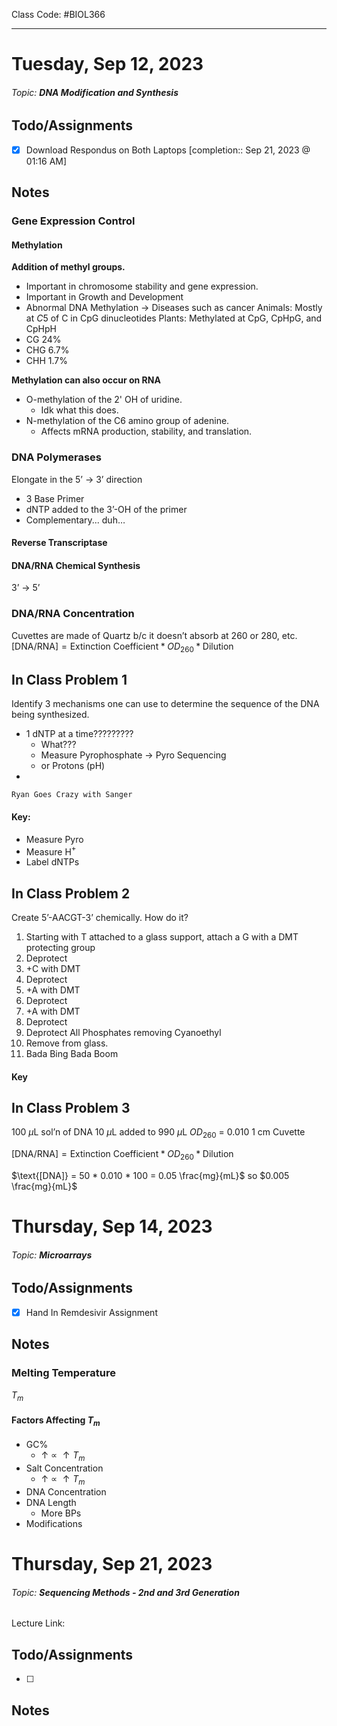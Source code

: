Class Code: #BIOL366
***
# Tuesday, Sep 12, 2023
###### Topic: **DNA Modification and Synthesis**
## Todo/Assignments

- [x] Download Respondus on Both Laptops [completion:: Sep 21, 2023 @ 01:16 AM]

## Notes

### Gene Expression Control
#### Methylation
**Addition of methyl groups.**
- Important in chromosome stability and gene expression.
- Important in Growth and Development
- Abnormal DNA Methylation $\rightarrow$ Diseases such as cancer
Animals: Mostly at $C5$ of C in CpG dinucleotides
Plants: Methylated at CpG, CpHpG, and CpHpH
- CG 24%
- CHG 6.7%
- CHH 1.7%

**Methylation can also occur on RNA**
- O-methylation of the 2' OH of uridine.
	- Idk what this does.
- N-methylation of the C6 amino group of adenine.
	- Affects mRNA production, stability, and translation.

### DNA Polymerases
Elongate in the 5’ $\rightarrow$ 3’ direction
- 3 Base Primer
- dNTP added to the 3’-OH of the primer
- Complementary... duh…

#### Reverse Transcriptase

#### DNA/RNA Chemical Synthesis
3’ $\rightarrow$ 5’

### DNA/RNA Concentration
Cuvettes are made of Quartz b/c it doesn’t absorb at 260 or 280, etc.
$\text{[DNA/RNA]}=\text{Extinction Coefficient} * OD_{260} * \text{Dilution}$

## In Class Problem 1

Identify 3 mechanisms one can use to determine the sequence of the DNA being synthesized.
- 1 dNTP at a time?????????
	- What???
	- Measure Pyrophosphate -> Pyro Sequencing
	- or Protons (pH)
-

`Ryan Goes Crazy with Sanger`
#### Key:
- Measure Pyro
- Measure H$^+$
- Label dNTPs

## In Class Problem 2

Create 5’-AACGT-3’ chemically. How do it?

1. Starting with T attached to a glass support, attach a G with a DMT protecting group
2. Deprotect
3. +C with DMT
4. Deprotect
5. +A with DMT
6. Deprotect
7. +A with DMT
8. Deprotect
9. Deprotect All Phosphates removing Cyanoethyl
10. Remove from glass.
11. Bada Bing Bada Boom

#### Key

## In Class Problem 3

100 $\mu$L sol’n of DNA
10 $\mu$L added to 990 $\mu$L
$OD_{260}$ = 0.010
1 cm Cuvette

$\text{[DNA/RNA]}=\text{Extinction Coefficient} * OD_{260} * \text{Dilution}$

$\text{[DNA]} = 50 * 0.010 * 100 = 0.05 \frac{mg}{mL}$
so $0.005 \frac{mg}{mL}$

# Thursday, Sep 14, 2023
###### Topic: **Microarrays**

## Todo/Assignments

- [x] Hand In Remdesivir Assignment

## Notes

### Melting Temperature
$T_{m}$

#### Factors Affecting $T_{m}$
- GC%
	- $\uparrow$ $\propto$ $\uparrow T_{m}$
- Salt Concentration
	- $\uparrow$ $\propto$ $\uparrow T_{m}$
- DNA Concentration
- DNA Length
	- More BPs
- Modifications

# Thursday, Sep 21, 2023
###### Topic: **Sequencing Methods - 2nd and 3rd Generation**
Lecture Link:

## Todo/Assignments

- [ ]

## Notes

